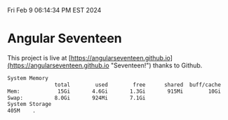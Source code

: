 Fri Feb  9 06:14:34 PM EST 2024

# Angular Seventeen


This project is live at [https://angularseventeen.github.io](https://angularseventeen.github.io "Seventeen!") thanks to Github.

```bash
System Memory
               total        used        free      shared  buff/cache   available
Mem:            15Gi       4.6Gi       1.3Gi       915Mi        10Gi        10Gi
Swap:          8.0Gi       924Mi       7.1Gi
System Storage
405M	.
```
```bash
